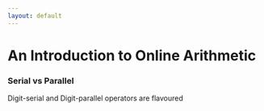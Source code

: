 ```yaml
---
layout: default
---
```

# [](#title)An Introduction to Online Arithmetic

### [](#title2)Serial vs Parallel
Digit-serial and Digit-parallel operators are flavoured 
